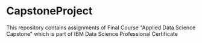 # CapstoneProject
This repository contains assignments of Final Course "Applied Data Science Capstone" which is part of IBM Data Science Professional Certificate
